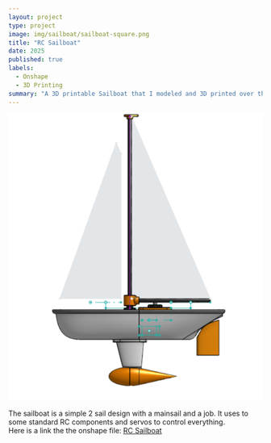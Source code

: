```yaml
---
layout: project
type: project
image: img/sailboat/sailboat-square.png
title: "RC Sailboat"
date: 2025
published: true
labels:
  - Onshape
  - 3D Printing
summary: "A 3D printable Sailboat that I modeled and 3D printed over the summer."
---
```


<img class="img-fluid" src="../img/sailboat/sailboat-side.png">

The sailboat is a simple 2 sail design with a mainsail and a job. It uses to some standard RC components and servos to control everything. 
<br>Here is a link the the onshape file: <a href="https://cad.onshape.com/documents/8c2f88295e883c078405b00a/w/97e82738b100c77464d9b9e1/e/f8fc11fc271681272504e036?renderMode=0&uiState=68a4a6231145026e23bdc979">RC Sailboat</a>
